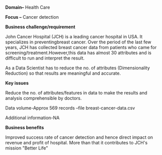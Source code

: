 <B>Domain–</B> Health Care

<B>Focus –</B> Cancer detection

<B>Business challenge/requirement</B>

John Cancer Hospital (JCH) is a leading cancer hospital in USA. It specializes in preventingbreast cancer. Over the period of the last 
few years, JCH has collected breast cancer data from patients who came for screening/treatment.However,this data has almost 30 attributes and is difficult to run and interpret the result. 

As a Data Scientist has to reduce the no. of attributes (Dimensionality Reduction) so that results are meaningful and accurate.

<B>Key issues</B>

Reduce the no. of attributes/features in data to make the results and analysis comprehensible by doctors.

Data volume-Approx 569  records –file breast-cancer-data.csv 

Additional information-NA

<b>Business benefits</b>

Improved success rate of cancer detection and hence direct impact on revenue and profit of hospital. More than that it contributes to JCH's mission "Better Life"
